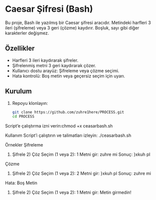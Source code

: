 # Caesar Şifresi (Bash)

Bu proje, Bash ile yazılmış bir Caesar şifresi aracıdır. Metindeki harfleri 3 ileri (şifreleme) veya 3 geri (çözme) kaydırır. Boşluk, sayı gibi diğer karakterler değişmez.

## Özellikler
- Harfleri 3 ileri kaydırarak şifreler.
- Şifrelenmiş metni 3 geri kaydırarak çözer.
- Kullanıcı dostu arayüz: Şifreleme veya çözme seçimi.
- Hata kontrolü: Boş metin veya geçersiz seçim için uyarı.

## Kurulum
1. Repoyu klonlayın:
   ```bash
   git clone https://github.com/zuhre1here/PROCESS.git
   cd PROCESS


Script’e çalıştırma izni verin:chmod +x ceasarbash.sh

Kullanım
Script’i çalıştırın ve talimatları izleyin:
./ceasarbash.sh

Örnekler
Şifreleme
1) Şifrele  2) Çöz
Seçim (1 veya 2): 1
Metni gir: zuhre mi
Sonuç: }xkuh pl

Çözme
1) Şifrele  2) Çöz
Seçim (1 veya 2): 2
Metni gir: }xkuh pl
Sonuç: zuhre mi

Hata: Boş Metin
1) Şifrele  2) Çöz
Seçim (1 veya 2): 1
Metni gir: 
Metin girmedin!

```
